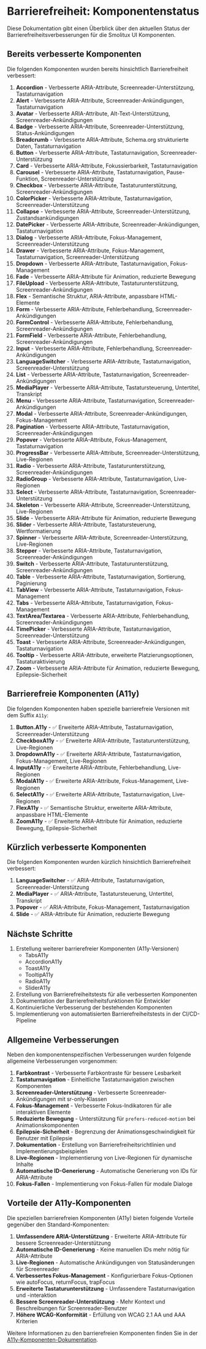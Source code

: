 # Barrierefreiheit: Komponentenstatus

Diese Dokumentation gibt einen Überblick über den aktuellen Status der Barrierefreiheitsverbesserungen für die Smolitux UI Komponenten.

## Bereits verbesserte Komponenten

Die folgenden Komponenten wurden bereits hinsichtlich Barrierefreiheit verbessert:

1. **Accordion** - Verbesserte ARIA-Attribute, Screenreader-Unterstützung, Tastaturnavigation
2. **Alert** - Verbesserte ARIA-Attribute, Screenreader-Ankündigungen, Tastaturnavigation
3. **Avatar** - Verbesserte ARIA-Attribute, Alt-Text-Unterstützung, Screenreader-Ankündigungen
4. **Badge** - Verbesserte ARIA-Attribute, Screenreader-Unterstützung, Status-Ankündigungen
5. **Breadcrumb** - Verbesserte ARIA-Attribute, Schema.org strukturierte Daten, Tastaturnavigation
6. **Button** - Verbesserte ARIA-Attribute, Tastaturnavigation, Screenreader-Unterstützung
7. **Card** - Verbesserte ARIA-Attribute, Fokussierbarkeit, Tastaturnavigation
8. **Carousel** - Verbesserte ARIA-Attribute, Tastaturnavigation, Pause-Funktion, Screenreader-Unterstützung
9. **Checkbox** - Verbesserte ARIA-Attribute, Tastaturunterstützung, Screenreader-Ankündigungen
10. **ColorPicker** - Verbesserte ARIA-Attribute, Tastaturnavigation, Screenreader-Unterstützung
11. **Collapse** - Verbesserte ARIA-Attribute, Screenreader-Unterstützung, Zustandsankündigungen
12. **DatePicker** - Verbesserte ARIA-Attribute, Screenreader-Ankündigungen, Tastaturnavigation
13. **Dialog** - Verbesserte ARIA-Attribute, Fokus-Management, Screenreader-Unterstützung
14. **Drawer** - Verbesserte ARIA-Attribute, Fokus-Management, Tastaturnavigation, Screenreader-Unterstützung
15. **Dropdown** - Verbesserte ARIA-Attribute, Tastaturnavigation, Fokus-Management
16. **Fade** - Verbesserte ARIA-Attribute für Animation, reduzierte Bewegung
17. **FileUpload** - Verbesserte ARIA-Attribute, Tastaturunterstützung, Screenreader-Ankündigungen
18. **Flex** - Semantische Struktur, ARIA-Attribute, anpassbare HTML-Elemente
19. **Form** - Verbesserte ARIA-Attribute, Fehlerbehandlung, Screenreader-Ankündigungen
20. **FormControl** - Verbesserte ARIA-Attribute, Fehlerbehandlung, Screenreader-Ankündigungen
21. **FormField** - Verbesserte ARIA-Attribute, Fehlerbehandlung, Screenreader-Ankündigungen
22. **Input** - Verbesserte ARIA-Attribute, Fehlerbehandlung, Screenreader-Ankündigungen
23. **LanguageSwitcher** - Verbesserte ARIA-Attribute, Tastaturnavigation, Screenreader-Unterstützung
24. **List** - Verbesserte ARIA-Attribute, Tastaturnavigation, Screenreader-Ankündigungen
25. **MediaPlayer** - Verbesserte ARIA-Attribute, Tastatursteuerung, Untertitel, Transkript
26. **Menu** - Verbesserte ARIA-Attribute, Tastaturnavigation, Screenreader-Ankündigungen
27. **Modal** - Verbesserte ARIA-Attribute, Screenreader-Ankündigungen, Fokus-Management
28. **Pagination** - Verbesserte ARIA-Attribute, Tastaturnavigation, Screenreader-Ankündigungen
29. **Popover** - Verbesserte ARIA-Attribute, Fokus-Management, Tastaturnavigation
30. **ProgressBar** - Verbesserte ARIA-Attribute, Screenreader-Unterstützung, Live-Regionen
31. **Radio** - Verbesserte ARIA-Attribute, Tastaturunterstützung, Screenreader-Ankündigungen
32. **RadioGroup** - Verbesserte ARIA-Attribute, Tastaturnavigation, Live-Regionen
33. **Select** - Verbesserte ARIA-Attribute, Tastaturnavigation, Screenreader-Unterstützung
34. **Skeleton** - Verbesserte ARIA-Attribute, Screenreader-Unterstützung, Live-Regionen
35. **Slide** - Verbesserte ARIA-Attribute für Animation, reduzierte Bewegung
36. **Slider** - Verbesserte ARIA-Attribute, Tastatursteuerung, Wertformatierung
37. **Spinner** - Verbesserte ARIA-Attribute, Screenreader-Unterstützung, Live-Regionen
38. **Stepper** - Verbesserte ARIA-Attribute, Tastaturnavigation, Screenreader-Ankündigungen
39. **Switch** - Verbesserte ARIA-Attribute, Tastaturunterstützung, Screenreader-Ankündigungen
40. **Table** - Verbesserte ARIA-Attribute, Tastaturnavigation, Sortierung, Paginierung
41. **TabView** - Verbesserte ARIA-Attribute, Tastaturnavigation, Fokus-Management
42. **Tabs** - Verbesserte ARIA-Attribute, Tastaturnavigation, Fokus-Management
43. **TextArea/Textarea** - Verbesserte ARIA-Attribute, Fehlerbehandlung, Screenreader-Ankündigungen
44. **TimePicker** - Verbesserte ARIA-Attribute, Tastaturnavigation, Screenreader-Unterstützung
45. **Toast** - Verbesserte ARIA-Attribute, Screenreader-Ankündigungen, Tastaturnavigation
46. **Tooltip** - Verbesserte ARIA-Attribute, erweiterte Platzierungsoptionen, Tastaturaktivierung
47. **Zoom** - Verbesserte ARIA-Attribute für Animation, reduzierte Bewegung, Epilepsie-Sicherheit

## Barrierefreie Komponenten (A11y)

Die folgenden Komponenten haben spezielle barrierefreie Versionen mit dem Suffix `A11y`:

1. **Button.A11y** - ✅ Erweiterte ARIA-Attribute, Tastaturnavigation, Screenreader-Unterstützung
2. **CheckboxA11y** - ✅ Erweiterte ARIA-Attribute, Tastaturunterstützung, Live-Regionen
3. **DropdownA11y** - ✅ Erweiterte ARIA-Attribute, Tastaturnavigation, Fokus-Management, Live-Regionen
4. **InputA11y** - ✅ Erweiterte ARIA-Attribute, Fehlerbehandlung, Live-Regionen
5. **ModalA11y** - ✅ Erweiterte ARIA-Attribute, Fokus-Management, Live-Regionen
6. **SelectA11y** - ✅ Erweiterte ARIA-Attribute, Tastaturnavigation, Live-Regionen
7. **FlexA11y** - ✅ Semantische Struktur, erweiterte ARIA-Attribute, anpassbare HTML-Elemente
8. **ZoomA11y** - ✅ Erweiterte ARIA-Attribute für Animation, reduzierte Bewegung, Epilepsie-Sicherheit

## Kürzlich verbesserte Komponenten

Die folgenden Komponenten wurden kürzlich hinsichtlich Barrierefreiheit verbessert:

1. **LanguageSwitcher** - ✅ ARIA-Attribute, Tastaturnavigation, Screenreader-Unterstützung
2. **MediaPlayer** - ✅ ARIA-Attribute, Tastatursteuerung, Untertitel, Transkript
3. **Popover** - ✅ ARIA-Attribute, Fokus-Management, Tastaturnavigation
4. **Slide** - ✅ ARIA-Attribute für Animation, reduzierte Bewegung

## Nächste Schritte

1. Erstellung weiterer barrierefreier Komponenten (A11y-Versionen)
   - TabsA11y
   - AccordionA11y
   - ToastA11y
   - TooltipA11y
   - RadioA11y
   - SliderA11y
2. Erstellung von Barrierefreiheitstests für alle verbesserten Komponenten
3. Dokumentation der Barrierefreiheitsfunktionen für Entwickler
4. Kontinuierliche Verbesserung der bestehenden Komponenten
5. Implementierung von automatisierten Barrierefreiheitstests in der CI/CD-Pipeline

## Allgemeine Verbesserungen

Neben den komponentenspezifischen Verbesserungen wurden folgende allgemeine Verbesserungen vorgenommen:

1. **Farbkontrast** - Verbesserte Farbkontraste für bessere Lesbarkeit
2. **Tastaturnavigation** - Einheitliche Tastaturnavigation zwischen Komponenten
3. **Screenreader-Unterstützung** - Verbesserte Screenreader-Ankündigungen mit sr-only-Klassen
4. **Fokus-Management** - Verbesserte Fokus-Indikatoren für alle interaktiven Elemente
5. **Reduzierte Bewegung** - Unterstützung für `prefers-reduced-motion` bei Animationskomponenten
6. **Epilepsie-Sicherheit** - Begrenzung der Animationsgeschwindigkeit für Benutzer mit Epilepsie
7. **Dokumentation** - Erstellung von Barrierefreiheitsrichtlinien und Implementierungsbeispielen
8. **Live-Regionen** - Implementierung von Live-Regionen für dynamische Inhalte
9. **Automatische ID-Generierung** - Automatische Generierung von IDs für ARIA-Attribute
10. **Fokus-Fallen** - Implementierung von Fokus-Fallen für modale Dialoge

## Vorteile der A11y-Komponenten

Die speziellen barrierefreien Komponenten (A11y) bieten folgende Vorteile gegenüber den Standard-Komponenten:

1. **Umfassendere ARIA-Unterstützung** - Erweiterte ARIA-Attribute für bessere Screenreader-Unterstützung
2. **Automatische ID-Generierung** - Keine manuellen IDs mehr nötig für ARIA-Attribute
3. **Live-Regionen** - Automatische Ankündigungen von Statusänderungen für Screenreader
4. **Verbessertes Fokus-Management** - Konfigurierbare Fokus-Optionen wie autoFocus, returnFocus, trapFocus
5. **Erweiterte Tastaturunterstützung** - Umfassendere Tastaturnavigation und -interaktion
6. **Bessere Screenreader-Unterstützung** - Mehr Kontext und Beschreibungen für Screenreader-Benutzer
7. **Höhere WCAG-Konformität** - Erfüllung von WCAG 2.1 AA und AAA Kriterien

Weitere Informationen zu den barrierefreien Komponenten finden Sie in der [A11y-Komponenten-Dokumentation](/Wiki/accessibility/a11y-components.md).
